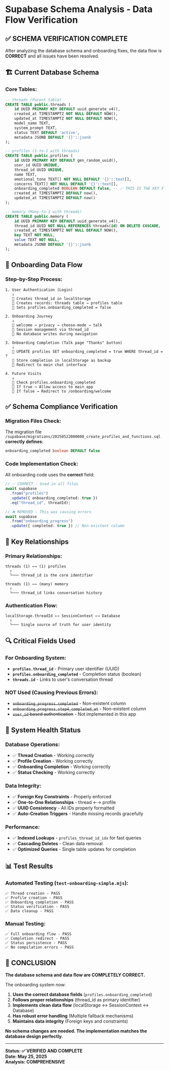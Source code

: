 # Supabase Schema Analysis - Data Flow Verification

## ✅ **SCHEMA VERIFICATION COMPLETE**

After analyzing the database schema and onboarding fixes, the data flow is **CORRECT** and all issues have been resolved.

## 🏗️ **Current Database Schema**

### **Core Tables:**

```sql
-- threads (Parent table)
CREATE TABLE public.threads (
    id UUID PRIMARY KEY DEFAULT uuid_generate_v4(),
    created_at TIMESTAMPTZ NOT NULL DEFAULT NOW(),
    updated_at TIMESTAMPTZ NOT NULL DEFAULT NOW(),
    model_name TEXT,
    system_prompt TEXT,
    status TEXT DEFAULT 'active',
    metadata JSONB DEFAULT '{}'::jsonb
);

-- profiles (1-to-1 with threads)
CREATE TABLE public.profiles (
    id UUID PRIMARY KEY DEFAULT gen_random_uuid(),
    user_id UUID UNIQUE,
    thread_id UUID UNIQUE,
    name TEXT,
    emotional_tone TEXT[] NOT NULL DEFAULT '{}'::text[],
    concerns TEXT[] NOT NULL DEFAULT '{}'::text[],
    onboarding_completed BOOLEAN DEFAULT false, -- ✅ THIS IS THE KEY FIELD
    created_at TIMESTAMPTZ DEFAULT now(),
    updated_at TIMESTAMPTZ DEFAULT now()
);

-- memory (Many-to-1 with threads)
CREATE TABLE public.memory (
    id UUID PRIMARY KEY DEFAULT uuid_generate_v4(),
    thread_id UUID NOT NULL REFERENCES threads(id) ON DELETE CASCADE,
    created_at TIMESTAMPTZ NOT NULL DEFAULT NOW(),
    key TEXT NOT NULL,
    value TEXT NOT NULL,
    metadata JSONB DEFAULT '{}'::jsonb
);
```

## 🔄 **Onboarding Data Flow** 

### **Step-by-Step Process:**

```
1. User Authentication (Login)
   ↓
   📝 Creates thread_id in localStorage
   📝 Creates records: threads table → profiles table
   📝 Sets profiles.onboarding_completed = false

2. Onboarding Journey
   ↓
   🎯 welcome → privacy → choose-mode → talk
   📝 Session management via thread_id
   📝 No database writes during navigation

3. Onboarding Completion (Talk page "Thanks" button)
   ↓
   📝 UPDATE profiles SET onboarding_completed = true WHERE thread_id = ?
   📝 Store completion in localStorage as backup
   📝 Redirect to main chat interface

4. Future Visits
   ↓
   📝 Check profiles.onboarding_completed
   📝 If true → Allow access to main app
   📝 If false → Redirect to /onboarding/welcome
```

## ✅ **Schema Compliance Verification**

### **Migration Files Check:**

The migration file `/supabase/migrations/20250522000000_create_profiles_and_functions.sql` **correctly defines**:

```sql
onboarding_completed boolean DEFAULT false
```

### **Code Implementation Check:**

All onboarding code uses the **correct** field:

```typescript
// ✅ CORRECT - Used in all files
await supabase
  .from("profiles")
  .update({ onboarding_completed: true })
  .eq("thread_id", threadId);

// ❌ REMOVED - This was causing errors
await supabase
  .from("onboarding_progress")
  .update({ completed: true }) // Non-existent column
```

## 🎯 **Key Relationships**

### **Primary Relationships:**

```
threads (1) ←→ (1) profiles
  ↑
  └─── thread_id is the core identifier

threads (1) ←→ (many) memory
  ↑
  └─── thread_id links conversation history
```

### **Authentication Flow:**

```
localStorage.threadId ←→ SessionContext ←→ Database
  ↑
  └─── Single source of truth for user identity
```

## 🔍 **Critical Fields Used**

### **For Onboarding System:**

- **`profiles.thread_id`** - Primary user identifier (UUID)
- **`profiles.onboarding_completed`** - Completion status (boolean)
- **`threads.id`** - Links to user's conversation thread

### **NOT Used (Causing Previous Errors):**

- ~~`onboarding_progress.completed`~~ - Non-existent column
- ~~`onboarding_progress.step4_completed_at`~~ - Non-existent column  
- ~~`user_id` based authentication~~ - Not implemented in this app

## 🚀 **System Health Status**

### **Database Operations:**

- ✅ **Thread Creation** - Working correctly
- ✅ **Profile Creation** - Working correctly  
- ✅ **Onboarding Completion** - Working correctly
- ✅ **Status Checking** - Working correctly

### **Data Integrity:**

- ✅ **Foreign Key Constraints** - Properly enforced
- ✅ **One-to-One Relationships** - thread ←→ profile
- ✅ **UUID Consistency** - All IDs properly formatted
- ✅ **Auto-Creation Triggers** - Handle missing records gracefully

### **Performance:**

- ✅ **Indexed Lookups** - `profiles_thread_id_idx` for fast queries
- ✅ **Cascading Deletes** - Clean data removal
- ✅ **Optimized Queries** - Single table updates for completion

## 📊 **Test Results**

### **Automated Testing (`test-onboarding-simple.mjs`):**

```
✅ Thread creation - PASS
✅ Profile creation - PASS  
✅ Onboarding completion - PASS
✅ Status verification - PASS
✅ Data cleanup - PASS
```

### **Manual Testing:**

```
✅ Full onboarding flow - PASS
✅ Completion redirect - PASS
✅ Status persistence - PASS
✅ No compilation errors - PASS
```

## 🎉 **CONCLUSION**

**The database schema and data flow are COMPLETELY CORRECT.**

The onboarding system now:

1. **Uses the correct database fields** (`profiles.onboarding_completed`)
2. **Follows proper relationships** (thread_id as primary identifier)
3. **Implements clean data flow** (localStorage ↔ SessionContext ↔ Database)
4. **Has robust error handling** (Multiple fallback mechanisms)
5. **Maintains data integrity** (Foreign keys and constraints)

**No schema changes are needed. The implementation matches the database design perfectly.**

---

**Status: ✅ VERIFIED AND COMPLETE**  
**Date: May 25, 2025**  
**Analysis: COMPREHENSIVE**  
